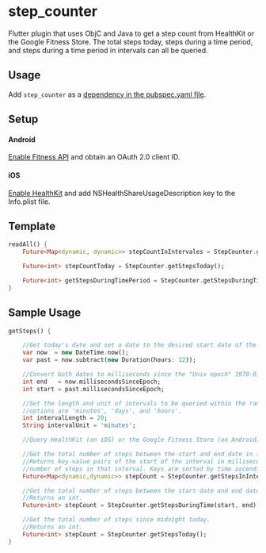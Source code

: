 # step_counter

Flutter plugin that uses ObjC and Java to get a step count from HealthKit or the Google Fitness Store. The total steps today, steps during a time period, and steps during a time period in intervals can all be queried.

## Usage
Add `step_counter` as a [dependency in the pubspec.yaml file](https://flutter.io/platform-plugins/).

## Setup
#### Android
[Enable Fitness API](https://developers.google.com/fit/android/get-started) and obtain an OAuth 2.0 client ID.

#### iOS
[Enable HealthKit](https://developer.apple.com/documentation/healthkit/setting_up_healthkit) and add NSHealthShareUsageDescription key to the Info.plist file.

## Template

```dart
readAll() {
    Future<Map<dynamic, dynamic>> stepCountInIntervales = StepCounter.getStepsInIntervals(int startTimeMilliseconds, int endTimeMilliseconds, int intervalQuantity, String intervalUnit);

    Future<int> stepCountToday = StepCounter.getStepsToday();

    Future<int> getStepsDuringTimePeriod = StepCounter.getStepsDuringTime(int startTimeMilliseconds, int endTimeMilliseconds);
}
```

## Sample Usage

```dart
getSteps() {

    //Get today's date and set a date to the desired start date of the query.
    var now  = new DateTime.now();
    var past = now.subtract(new Duration(hours: 12));

    //Convert both dates to milliseconds since the "Unix epoch" 1970-01-01T00:00:00Z (UTC).
    int end   = now.millisecondsSinceEpoch;
    int start = past.millisecondsSinceEpoch;

    //Set the length and unit of intervals to be queried within the range of dates previously defined. Current
    //options are 'minutes', 'days', and 'hours'.
    int intervalLength = 20;
    String intervalUnit = 'minutes';

    //Query HealthKit (on iOS) or the Google Fitness Store (on Android) through StepCounter.

    //Get the total number of steps between the start and end date in intervals.
    //Returns key-value pairs of the start of the interval in milliseconds since the "Unix epoch" and the total
    //number of steps in that interval. Keys are sorted by time ascending.
    Future<Map<dynamic,dynamic>> stepCount = StepCounter.getStepsInIntervals(start, end, intervalLength, intervalUnit);

    //Get the total number of steps between the start date and end date.
    //Returns an int.
    Future<int> stepCount = StepCounter.getStepsDuringTime(start, end);

    //Get the total number of steps since midnight today.
    //Returns an int.
    Future<int> stepCount = StepCounter.getStepsToday();
}
```
